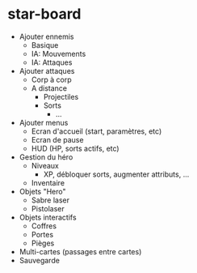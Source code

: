 # star-board

* Ajouter ennemis
  * Basique
  * IA: Mouvements
  * IA: Attaques
* Ajouter attaques
  * Corp à corp
  * A distance
    * Projectiles
    * Sorts
      * ...
* Ajouter menus
  * Ecran d'accueil (start, paramètres, etc)
  * Ecran de pause
  * HUD (HP, sorts actifs, etc)
* Gestion du héro
  * Niveaux
    * XP, débloquer sorts, augmenter attributs, ...
  * Inventaire
* Objets "Hero"
  * Sabre laser
  * Pistolaser
* Objets interactifs
  * Coffres
  * Portes
  * Pièges
* Multi-cartes (passages entre cartes)
* Sauvegarde
